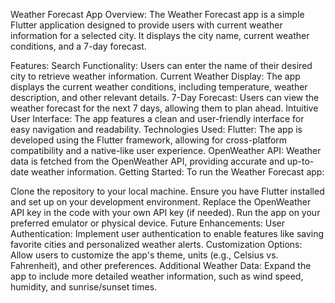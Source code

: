 Weather Forecast App
Overview:
The Weather Forecast app is a simple Flutter application designed to provide users with current weather information for a selected city. It displays the city name, current weather conditions, and a 7-day forecast.

Features:
Search Functionality: Users can enter the name of their desired city to retrieve weather information.
Current Weather Display: The app displays the current weather conditions, including temperature, weather description, and other relevant details.
7-Day Forecast: Users can view the weather forecast for the next 7 days, allowing them to plan ahead.
Intuitive User Interface: The app features a clean and user-friendly interface for easy navigation and readability.
Technologies Used:
Flutter: The app is developed using the Flutter framework, allowing for cross-platform compatibility and a native-like user experience.
OpenWeather API: Weather data is fetched from the OpenWeather API, providing accurate and up-to-date weather information.
Getting Started:
To run the Weather Forecast app:

Clone the repository to your local machine.
Ensure you have Flutter installed and set up on your development environment.
Replace the OpenWeather API key in the code with your own API key (if needed).
Run the app on your preferred emulator or physical device.
Future Enhancements:
User Authentication: Implement user authentication to enable features like saving favorite cities and personalized weather alerts.
Customization Options: Allow users to customize the app's theme, units (e.g., Celsius vs. Fahrenheit), and other preferences.
Additional Weather Data: Expand the app to include more detailed weather information, such as wind speed, humidity, and sunrise/sunset times.
